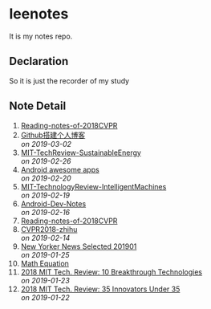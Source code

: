 # leenotes
It is my notes repo.

## Declaration
So it is just the recorder of my study

## Note Detail

1. [Reading-notes-of-2018CVPR](https://github.com/leaguecn/leenotes/blob/master/Reading-notes-of-2018CVPR-2.md)    
1. [Github搭建个人博客](https://github.com/leaguecn/leenotes/blob/master/Github搭建个人博客.md)     
*on 2019-03-02*     
1. [MIT-TechReview-SustainableEnergy](https://github.com/leaguecn/leenotes/blob/master/MIT-TechReview-SustainableEnergy.md)        
*on 2019-02-26*     
1. [Android awesome apps](https://github.com/leaguecn/leenotes/blob/master/Android-awesome-apps.md)      
*on 2019-02-20*     
1. [MIT-TechnologyReview-IntelligentMachines](https://github.com/leaguecn/leenotes/blob/master/MIT-TechReview-IntelligentMachines.md)    
*on 2019-02-19*    
1. [Android-Dev-Notes](https://github.com/leaguecn/leenotes/blob/master/Android-Dev-Notes.md)    
*on 2019-02-16*    
1. [Reading-notes-of-2018CVPR](https://github.com/leaguecn/leenotes/blob/master/Reading-notes-of-2018CVPR.md)    
1. [CVPR2018-zhihu](https://github.com/leaguecn/leenotes/blob/master/CVPR2018-zhihu.md)    
*on 2019-02-14*
1. [New Yorker News Selected 201901](https://github.com/leaguecn/leenotes/blob/master/NewYorkerNewsSelected-201901.md)    
*on 2019-01-25*    
1. [Math Equation](https://github.com/leaguecn/leenotes/blob/master/Math-Equation.md)    
1. [2018 MIT Tech. Review: 10 Breakthrough Technologies](https://github.com/leaguecn/leenotes/blob/master/10-Breakthrough-Technologies-2018.md)    
*on 2019-01-23*    
1. [2018 MIT Tech. Review: 35 Innovators Under 35](https://github.com/leaguecn/leenotes/blob/master/35-Innovators-Under-35-in-2018.md)  
  *on 2019-01-22*

